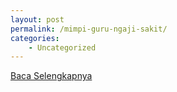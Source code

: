 ```yaml
---
layout: post
permalink: /mimpi-guru-ngaji-sakit/
categories:
    - Uncategorized
---
```


[Baca Selengkapnya](/01)
